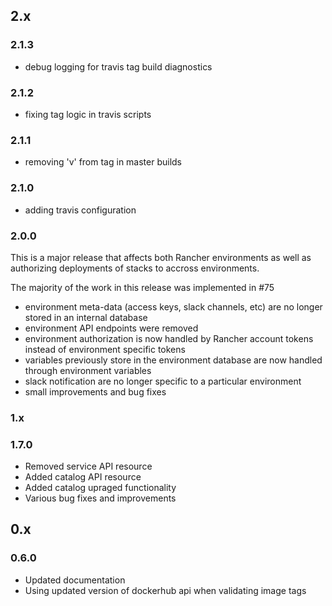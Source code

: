 ## 2.x

### 2.1.3

* debug logging for travis tag build diagnostics

### 2.1.2

* fixing tag logic in travis scripts

### 2.1.1

* removing 'v' from tag in master builds

### 2.1.0

* adding travis configuration

### 2.0.0

This is a major release that affects both Rancher environments as well as
authorizing deployments of stacks to accross environments.

The majority of the work in this release was implemented in #75

* environment meta-data (access keys, slack channels, etc) are no longer stored in an internal database
* environment API endpoints were removed
* environment authorization is now handled by Rancher account tokens instead of environment specific tokens
* variables previously store in the environment database are now handled through environment variables
* slack notification are no longer specific to a particular environment
* small improvements and bug fixes

### 1.x

### 1.7.0

* Removed service API resource
* Added catalog  API resource
* Added catalog upraged functionality
* Various bug fixes and improvements

## 0.x

### 0.6.0

* Updated documentation
* Using updated version of dockerhub api when validating image tags

